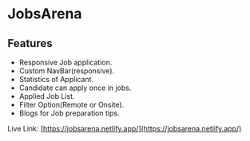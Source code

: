 # JobsArena

## Features

* Responsive Job application.
* Custom NavBar(responsive).
* Statistics of Applicant.
* Candidate can apply once in jobs.
* Applied Job List.
* Filter Option(Remote or Onsite).
* Blogs for Job preparation tips.

Live Link: [https://jobsarena.netlify.app/](https://jobsarena.netlify.app/)